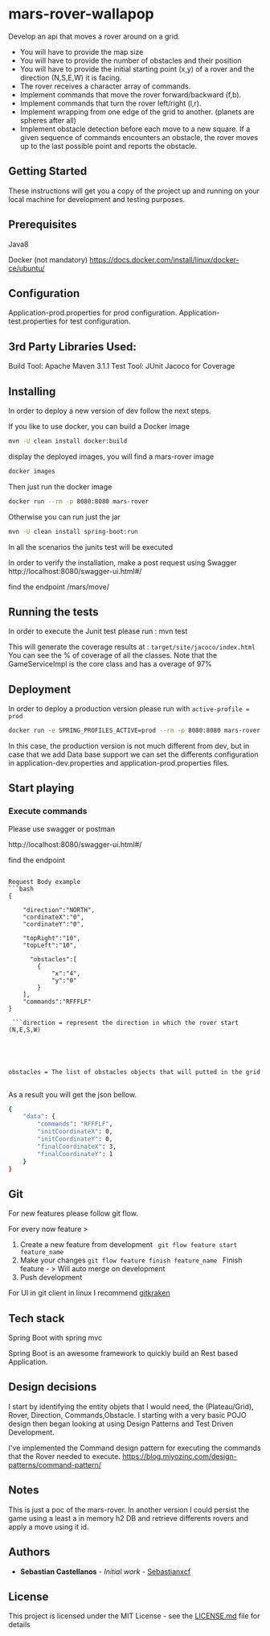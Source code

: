 # mars-rover-wallapop

Develop an api that moves a rover around on a grid.

- You will have to provide the map size
- You will have to provide the number of obstacles and their position
- You will have to provide the initial starting point (x,y) of a rover and the direction (N,S,E,W) it is facing.
- The rover receives a character array of commands.
- Implement commands that move the rover forward/backward (f,b).
- Implement commands that turn the rover left/right (l,r).
- Implement wrapping from one edge of the grid to another. (planets are spheres after all)
- Implement obstacle detection before each move to a new square. If a given sequence of commands encounters an obstacle, the rover moves up to the last possible point and reports the obstacle.

## Getting Started

These instructions will get you a copy of the project up and running on your local machine for development and testing purposes.

## Prerequisites

Java8

Docker (not mandatory)
https://docs.docker.com/install/linux/docker-ce/ubuntu/

## Configuration
Application-prod.properties for prod configuration.
Application-test.properties for test configuration.

## 3rd Party Libraries Used:
Build Tool: Apache Maven 3.1.1
Test Tool: JUnit
Jacoco for Coverage

## Installing

In order to deploy a new version of dev follow the next steps.

If you like to use docker, you can build a Docker image
```bash
mvn -U clean install docker:build
```
display the deployed images, you will find a mars-rover image
 ```bash
 docker images
 ```
Then just run the docker image

 ```bash
 docker run --rm -p 8080:8080 mars-rover
 ```
 
 Otherwise you can run just the jar

```bash
mvn -U clean install spring-boot:run
```

In all the scenarios the junits test will be executed

In order to verify the installation, make a post request using Swagger
http://localhost:8080/swagger-ui.html#/

find the endpoint 
/mars/move/


## Running the tests

In order to execute the Junit test please run : mvn test 

This will generate the coverage results at :
```target/site/jacoco/index.html```
You can see the % of coverage of all the classes.
Note that the GameServiceImpl is the core class and has a overage of 97%

## Deployment

In order to deploy a production version please run with ```active-profile = prod```

```bash 
docker run -e SPRING_PROFILES_ACTIVE=prod --rm -p 8080:8080 mars-rover  --rm -p 8080:8080 mars-rover 
```
In this case, the production version is not much different from dev, but in case that we add Data base support we can set the differents configuration in application-dev.properties and application-prod.properties files.

## Start playing

### Execute commands
Please use swagger or postman

http://localhost:8080/swagger-ui.html#/

find the endpoint 
```/mars/move

Request Body example
```bash
{
	
	"direction":"NORTH",
	"cordinateX":"0",
	"cordinateY":"0",
	
	"topRight":"10",
	"topLeft":"10",
	
	  "obstacles":[
  		{
  			"x":"4",
	  		"y":"0"
  		}
	],
	"commands":"RFFFLF"
}

 ```direction = represent the direction in which the rover start (N,E,S,W)
 ```
 ```cordinateX = The x point of the grid in which the mars rover start
 ```
 
 ```cordinateY = The y point of the grid in which the mars rover start
  ```
  ```topRight = The top right length of the grid or planet
  ```
  
  ```topLeft = The top left length of the grid or planet
  ```
  
  ```bash
  obstacles = The list of obstacles objects that will putted in the grid.
  ```
  ```commands = A list of characters in order to by exeuted as a commands (F = move forward, B = move backward, R= turn right, L = turn left )
  ```

As a result you will get the json bellow.
```bash
{
    "data": {
        "commands": "RFFFLF",
        "initCoordinateX": 0,
        "initCoordinateY": 0,
        "finalCoordinateX": 3,
        "finalCoordinateY": 1
    }
}
```


## Git
For new features please follow git flow.

For every now feature >
1) Create a new feature from development
``` git flow feature start feature_name```
2) Make your changes
```git flow feature finish feature_name ```
Finish feature - > Will auto merge on development
3) Push development

For UI in git client in linux I recommend [gitkraken](https://www.gitkraken.com/)
 

## Tech stack
Spring Boot with spring mvc

Spring Boot is an awesome framework to quickly build an Rest based Application.

## Design decisions

I start by identifying the entity objets that I would need, the (Plateau/Grid), Rover, Direction, Commands,Obstacle.
I starting with a very basic POJO design  then began looking at using Design Patterns and Test Driven Development.

I've implemented the Command design pattern for executing the commands that the Rover needed to execute.
https://blog.miyozinc.com/design-patterns/command-pattern/


## Notes

This is just a poc of the mars-rover. 
In another version I could persist the game using a least a in memory h2 DB and retrieve differents rovers and apply a move using it id.



## Authors

* **Sebastian Castellanos** - *Initial work* - [Sebastianxcf](https://github.com/sebastianxcf/mars-rover-wallapop)


## License

This project is licensed under the MIT License - see the [LICENSE.md](LICENSE.md) file for details
